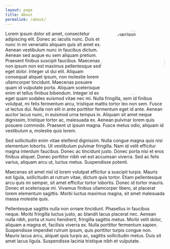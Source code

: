 ```yaml
---
layout: page
title: About
permalink: /about/
---
```

<style>
* Grow Shadow */
.hvr-grow-shadow {
  display: inline-block;
  vertical-align: middle;
  -webkit-transform: perspective(1px) translateZ(0);
  transform: perspective(1px) translateZ(0);
  box-shadow: 0 0 1px transparent;
  -webkit-transition-duration: 0.3s;
  transition-duration: 0.3s;
  -webkit-transition-property: box-shadow, transform;
  transition-property: box-shadow, transform;
}
.hvr-grow-shadow:hover, .hvr-grow-shadow:focus, .hvr-grow-shadow:active {
  box-shadow: 0 10px 10px -10px rgba(0, 0, 0, 0.5);
  -webkit-transform: scale(1.1);
  transform: scale(1.1);
}
</style>

<img src="{{ site.baseurl }}/images/MattHarrison.jpg" height="200" width="200" align="top" title="Matt Harrison" alt="Matt Harrison" style="border-radius: 50%; float: right;" />Lorem ipsum dolor sit amet, consectetur adipiscing elit. Donec ac iaculis nunc. Duis et nunc in mi venenatis aliquam quis sit amet ex. Aenean vestibulum nunc in faucibus dictum. Aenean sed augue eu sem aliquam pretium. Praesent finibus suscipit faucibus. Maecenas non ipsum non est maximus pellentesque sed eget dolor. Integer ut dui elit. Aliquam consequat aliquet ipsum, non molestie lorem ullamcorper tincidunt. Maecenas posuere quam id vulputate porta. Aliquam scelerisque enim et tellus finibus bibendum. Integer id ex eget quam sodales euismod vitae nec mi. Nulla fringilla, sem id finibus volutpat, mi felis fermentum arcu, tristique mattis tortor leo non sem. Fusce ut lectus dui. Nulla non elit in ante porttitor fermentum eget id ante. Aenean auctor lacus nunc, in euismod urna tempus in. Aliquam sit amet neque dignissim, tristique tortor ac, malesuada ex. Aenean pulvinar lorem quis posuere commodo. Praesent ut ipsum magna. Fusce metus odio, aliquam id vestibulum a, molestie quis lorem.

Sed sollicitudin enim vitae eleifend dignissim. Nulla congue magna quis nisi elementum lobortis. Ut vestibulum pulvinar fringilla. Nam id velit efficitur magna interdum faucibus. Donec ac tincidunt justo. Donec porta nisi et eros finibus aliquet. Donec porttitor nibh vel est accumsan viverra. Sed ac felis varius, aliquam arcu ut, luctus metus. Suspendisse potenti.

Maecenas sit amet nisl id lorem volutpat efficitur a suscipit turpis. Mauris est ligula, sollicitudin at rutrum vitae, dictum quis tortor. Etiam pellentesque arcu quis mi semper, sit amet efficitur tortor lobortis. Donec id tortor mauris. Donec et scelerisque mi. Vivamus finibus ullamcorper libero, at placerat lorem elementum sagittis. Morbi luctus maximus magna, sit amet malesuada massa molestie quis.

Pellentesque sagittis nulla non ornare tincidunt. Phasellus in faucibus neque. Morbi fringilla luctus justo, ac blandit lacus placerat nec. Aenean nulla nibh, porta ut nunc hendrerit, fringilla sagittis metus. Morbi velit dolor, aliquam a magna et, facilisis viverra ex. Nulla porttitor fermentum sapien. Suspendisse imperdiet rutrum ipsum, quis porttitor turpis congue non. Mauris lacus arcu, aliquet quis turpis ac, sagittis sollicitudin metus. Duis sit amet lacus ligula. Suspendisse lacinia tristique nibh et vulputate.
